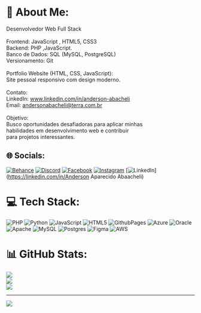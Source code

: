 # 💫 About Me:
Desenvolvedor Web Full Stack<br><br>Frontend: JavaScript , HTML5, CSS3<br>Backend: PHP ,JavaScript.<br>Banco de Dados: SQL (MySQL, PostgreSQL)<br>Versionamento: Git<br><br>Portfolio Website (HTML, CSS, JavaScript):<br>Site pessoal responsivo com design moderno.<br><br>Contato:<br>LinkedIn: www.linkedin.com/in/anderson-abacheli<br>Email: andersonabacheli@terra.com.br<br><br>Objetivo:<br>Busco oportunidades desafiadoras para aplicar minhas<br>habilidades em desenvolvimento web e contribuir <br>para projetos interessantes.


## 🌐 Socials:
[![Behance](https://img.shields.io/badge/Behance-1769ff?logo=behance&logoColor=white)](https://behance.net/Andersonabacheli) [![Discord](https://img.shields.io/badge/Discord-%237289DA.svg?logo=discord&logoColor=white)](https://discord.gg/andersonaba) [![Facebook](https://img.shields.io/badge/Facebook-%231877F2.svg?logo=Facebook&logoColor=white)](https://facebook.com/AndersonAbacheli) [![Instagram](https://img.shields.io/badge/Instagram-%23E4405F.svg?logo=Instagram&logoColor=white)](https://instagram.com/andersonabacheli) [![LinkedIn](https://img.shields.io/badge/LinkedIn-%230077B5.svg?logo=linkedin&logoColor=white)](https://linkedin.com/in/Anderson Aparecido Abaacheli) 

# 💻 Tech Stack:
![PHP](https://img.shields.io/badge/php-%23777BB4.svg?style=for-the-badge&logo=php&logoColor=white) ![Python](https://img.shields.io/badge/python-3670A0?style=for-the-badge&logo=python&logoColor=ffdd54) ![JavaScript](https://img.shields.io/badge/javascript-%23323330.svg?style=for-the-badge&logo=javascript&logoColor=%23F7DF1E) ![HTML5](https://img.shields.io/badge/html5-%23E34F26.svg?style=for-the-badge&logo=html5&logoColor=white) ![GithubPages](https://img.shields.io/badge/github%20pages-121013?style=for-the-badge&logo=github&logoColor=white) ![Azure](https://img.shields.io/badge/azure-%230072C6.svg?style=for-the-badge&logo=microsoftazure&logoColor=white) ![Oracle](https://img.shields.io/badge/Oracle-F80000?style=for-the-badge&logo=oracle&logoColor=white) ![Apache](https://img.shields.io/badge/apache-%23D42029.svg?style=for-the-badge&logo=apache&logoColor=white) ![MySQL](https://img.shields.io/badge/mysql-%2300000f.svg?style=for-the-badge&logo=mysql&logoColor=white) ![Postgres](https://img.shields.io/badge/postgres-%23316192.svg?style=for-the-badge&logo=postgresql&logoColor=white) ![Figma](https://img.shields.io/badge/figma-%23F24E1E.svg?style=for-the-badge&logo=figma&logoColor=white) ![AWS](https://img.shields.io/badge/AWS-%23FF9900.svg?style=for-the-badge&logo=amazon-aws&logoColor=white)
# 📊 GitHub Stats:
![](https://github-readme-stats.vercel.app/api?username=Andersonabacheli&theme=dark&hide_border=false&include_all_commits=true&count_private=false)<br/>
![](https://github-readme-streak-stats.herokuapp.com/?user=Andersonabacheli&theme=dark&hide_border=false)<br/>
![](https://github-readme-stats.vercel.app/api/top-langs/?username=Andersonabacheli&theme=dark&hide_border=false&include_all_commits=true&count_private=false&layout=compact)

---
[![](https://visitcount.itsvg.in/api?id=Andersonabacheli&icon=0&color=0)](https://visitcount.itsvg.in)

<!-- Proudly created with GPRM ( https://gprm.itsvg.in ) -->
